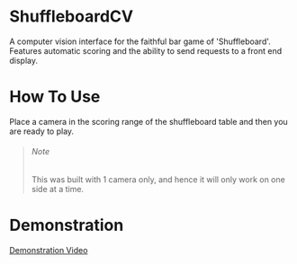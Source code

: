 # ShuffleboardCV
A computer vision interface for the faithful bar game of 'Shuffleboard'. Features automatic scoring and the ability to send requests to a front end display. 


# How To Use
Place a camera in the scoring range of the shuffleboard table and then you are ready to play. 

> ###### Note
> This was built with 1 camera only, and hence it will only work on one side at a time. 


# Demonstration
[Demonstration Video](https://photos.app.goo.gl/ppAtBp9zZ77heGC18)
